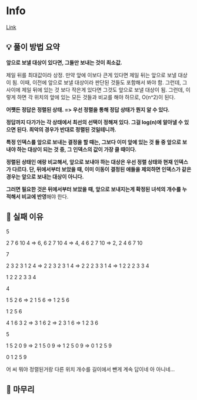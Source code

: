 # Info
[Link](https://boj.kr/27979)
## 💡 풀이 방법 요약

**앞으로 보낼 대상이 있다면, 그들만 보내는 것이 최소값.**

제일 뒤를 최대값이라 상정. 만약 앞에 이보다 큰게 있다면 제일 뒤는 앞으로 보낼 대상이 됨. 이때, 이전에 앞으로 보낼 대상이라 판단된 것들도 포함해서 봐야 함. 그런데, 그 사이에 제일 뒤에 있는 것 보다 작은게 있다면 그것도 앞으로 보낼 대상이 됨. 그런데, 이렇게 하면 각 위치의 앞에 있는 모든 것들과 비교를 해야 하므로, O(n^2)이 된다.

**어쨋든 정답은 정렬된 상태. => 우선 정렬을 통해 정답 상태가 뭔지 알 수 있다.**

**정답까지 다가가는 각 상태에서 최선의 선택이 정해져 있다. 그걸 log(n)에 알아낼 수 있으면 된다. 최악의 경우가 반대로 정렬된 것일테니까.**

**특정 인덱스를 앞으로 보내는 결정을 할 때는, 그보다 이미 앞에 있는 것 들 중 앞으로 보내야 하는 대상이 되는 것 중, 그 인덱스의 값이 가장 클 때이다.**

**정렬된 상태인 애랑 비교해서, 앞으로 보내야 하는 대상은 우선 정렬 상태와 현재 인덱스가 다르다. 단, 뒤에서부터 보았을 때, 이미 이동이 결정된 애들을 제외하면 인덱스가 같은 경우는 앞으로 보내는 대상이 아니다.**

**그러면 필요한 것은 뒤에서부터 보았을 때, 앞으로 보내지는게 확정된 녀석의 개수를 누적해서 비교에 반영**해야 한다.

## 👀 실패 이유

5

2 7 6 10 4 => 6, 6 2 7 10 4 => 4, 4 6 2 7 10 => 2, 2 4 6 7 10

7

2 3 2 3 1 2 4 => 2 2 3 2 3 1 4 => 2 2 2 3 3 1 4 => 1 2 2 2 3 3 4

1 2 2 2 3 3 4

4

1 5 2 6 => 2 1 5 6 => 1 2 5 6

1 2 5 6

4 1 6 3 2 => 3 1 6 2 => 2 3 1 6 => 1 2 3 6

5

1 5 2 0 9 => 2 1 5 0 9 => 1 2 5 0 9 => 0 1 2 5 9

0 1 2 5 9

어 씨 뭐야 정렬된거랑 다른 위치 개수를 길이에서 뺀게 계속 답이네 아 아니네...

## 🙂 마무리
